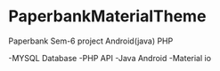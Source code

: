 # PaperbankMaterialTheme

Paperbank Sem-6 project 
Android(java) PHP

-MYSQL Database
-PHP API
-Java Android
-Material io
